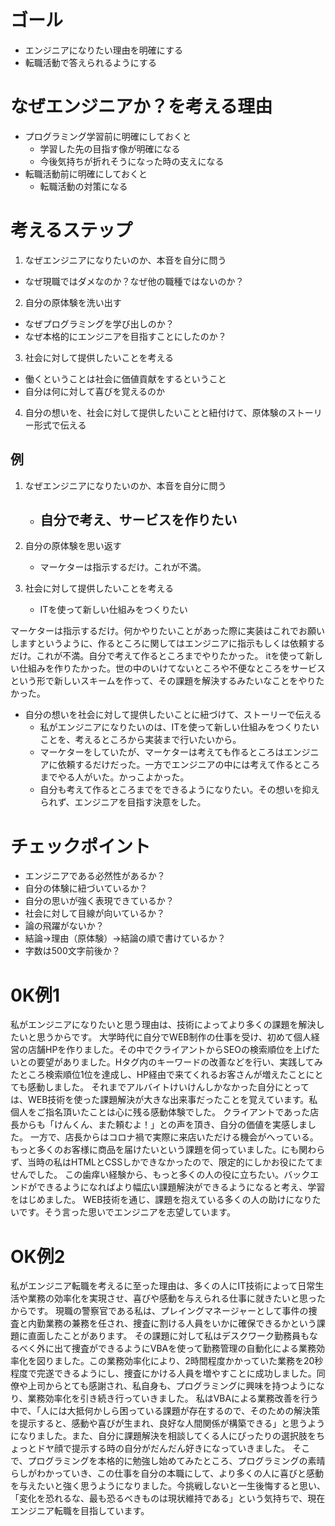 # ゴール
- エンジニアになりたい理由を明確にする
- 転職活動で答えられるようにする

# なぜエンジニアか？を考える理由
- プログラミング学習前に明確にしておくと
  - 学習した先の目指す像が明確になる
  - 今後気持ちが折れそうになった時の支えになる
- 転職活動前に明確にしておくと
  - 転職活動の対策になる

# 考えるステップ
1. なぜエンジニアになりたいのか、本音を自分に問う
  - なぜ現職ではダメなのか？なぜ他の職種ではないのか？
    
2. 自分の原体験を洗い出す
  - なぜプログラミングを学び出しのか？
  - なぜ本格的にエンジニアを目指すことにしたのか？
    
3. 社会に対して提供したいことを考える
  - 働くということは社会に価値貢献をするということ
  - 自分は何に対して喜びを覚えるのか
    
4. 自分の想いを、社会に対して提供したいことと紐付けて、原体験のストーリー形式で伝える

 ## 例
 1. なぜエンジニアになりたいのか、本音を自分に問う
    - 自分で考え、サービスを作りたい
      -   
   
 2. 自分の原体験を思い返す
    - マーケターは指示するだけ。これが不満。

 3. 社会に対して提供したいことを考える
    - ITを使って新しい仕組みをつくりたい
   
マーケターは指示するだけ。何かやりたいことがあった際に実装はこれでお願いしますというように、作るところに関してはエンジニアに指示もしくは依頼するだけ。これが不満。自分で考えて作るところまでやりたかった。
itを使って新しい仕組みを作りたかった。世の中のいけてないところや不便なところをサービスという形で新しいスキームを作って、その課題を解決するみたいなことをやりたかった。

- 自分の想いを社会に対して提供したいことに紐づけて、ストーリーで伝える
  - 私がエンジニアになりたいのは、ITを使って新しい仕組みをつくりたいことを、考えるところから実装まで行いたいから。
  - マーケターをしていたが、マーケターは考えても作るところはエンジニアに依頼するだけだった。一方でエンジニアの中には考えて作るところまでやる人がいた。かっこよかった。
  - 自分も考えて作るところまでをできるようになりたい。その想いを抑えられず、エンジニアを目指す決意をした。

 # チェックポイント
 - エンジニアである必然性があるか？
 - 自分の体験に紐づいているか？
 - 自分の思いが強く表現できているか？
 - 社会に対して目線が向いているか？
 - 論の飛躍がないか？
 - 結論→理由（原体験）→結論の順で書けているか？
 - 字数は500文字前後か？

# 0K例1

私がエンジニアになりたいと思う理由は、技術によってより多くの課題を解決したいと思うからです。
大学時代に自分でWEB制作の仕事を受け、初めて個人経営の店舗HPを作りました。その中でクライアントからSEOの検索順位を上げたいとの要望がありました。Hタグ内のキーワードの改善などを行い、実践してみたところ検索順位1位を達成し、HP経由で来てくれるお客さんが増えたことにとても感動しました。
それまでアルバイトけいけんしかなかった自分にとっては、WEB技術を使った課題解決が大きな出来事だったことを覚えています。私個人をご指名頂いたことは心に残る感動体験でした。
クライアントであった店長からも「けんくん、また頼むよ！」との声を頂き、自分の価値を実感しました。
一方で、店長からはコロナ禍で実際に来店いただける機会がへっている。もっと多くのお客様に商品を届けたいという課題を伺っていました。にも関わらず、当時の私はHTMLとCSSしかできなかったので、限定的にしかお役にたてませんでした。
この歯痒い経験から、もっと多くの人の役に立ちたい。バックエンドができるようになればより幅広い課題解決ができるようになると考え、学習をはじめました。
WEB技術を通じ、課題を抱えている多くの人の助けになりたいです。そう言った思いでエンジニアを志望しています。

# OK例2

私がエンジニア転職を考えるに至った理由は、多くの人にIT技術によって日常生活や業務の効率化を実現させ、喜びや感動を与えられる仕事に就きたいと思ったからです。
現職の警察官である私は、プレイングマネージャーとして事件の捜査と内勤業務の兼務を任され、捜査に割ける人員をいかに確保できるかという課題に直面したことがあります。
その課題に対して私はデスクワーク勤務員もなるべく外に出て捜査ができるようにVBAを使って勤務管理の自動化による業務効率化を図りました。この業務効率化により、2時間程度かかっていた業務を20秒程度で完遂できるようにし、捜査にかける人員を増やすことに成功しました。同僚や上司からとても感謝され、私自身も、プログラミングに興味を持つようになり、業務効率化を引き続き行っていきました。
私はVBAによる業務改善を行う中で、「人には大抵何かしら困っている課題が存在するので、そのための解決策を提示すると、感動や喜びが生まれ、良好な人間関係が構築できる」と思うようになりました。また、自分に課題解決を相談してくる人にぴったりの選択肢をちょっとドヤ顔で提示する時の自分がだんだん好きになっていきました。
そこで、プログラミングを本格的に勉強し始めてみたところ、プログラミングの素晴らしがわかっていき、この仕事を自分の本職にして、より多くの人に喜びと感動を与えたいと強く思うようになりました。今挑戦しないと一生後悔すると思い、「変化を恐れるな、最も恐るべきものは現状維持である」という気持ちで、現在エンジニア転職を目指しています。
